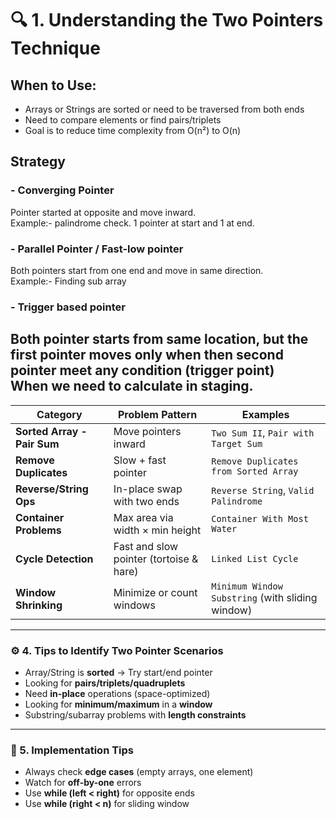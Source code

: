 # 🔍 1. Understanding the Two Pointers Technique
 ## When to Use:
- Arrays or Strings are sorted or need to be traversed from both ends
- Need to compare elements or find pairs/triplets
- Goal is to reduce time complexity from O(n²) to O(n)

## Strategy 
### - Converging Pointer
Pointer started at opposite and move inward.<br/>
Example:- palindrome check. 
1 pointer at start and 1 at end.

### - Parallel Pointer / Fast-low pointer
Both pointers start from one end and move in same direction.<br/>
Example:- Finding sub array

### - Trigger based pointer
Both pointer starts from same location, but the first pointer moves only when then second pointer meet any condition (trigger point)<br/>
When we need to calculate in staging. 
---
| Category                    | Problem Pattern                         | Examples                                         |
| --------------------------- | --------------------------------------- | ------------------------------------------------ |
| **Sorted Array - Pair Sum** | Move pointers inward                    | `Two Sum II`, `Pair with Target Sum`             |
| **Remove Duplicates**       | Slow + fast pointer                     | `Remove Duplicates from Sorted Array`            |
| **Reverse/String Ops**      | In-place swap with two ends             | `Reverse String`, `Valid Palindrome`             |
| **Container Problems**      | Max area via width × min height         | `Container With Most Water`                      |
| **Cycle Detection**         | Fast and slow pointer (tortoise & hare) | `Linked List Cycle`                              |
| **Window Shrinking**        | Minimize or count windows               | `Minimum Window Substring` (with sliding window) |
---

### ⚙️ **4. Tips to Identify Two Pointer Scenarios**

* Array/String is **sorted** → Try start/end pointer
* Looking for **pairs/triplets/quadruplets**
* Need **in-place** operations (space-optimized)
* Looking for **minimum/maximum** in a **window**
* Substring/subarray problems with **length constraints**

---

### 📌 5. Implementation Tips

* Always check **edge cases** (empty arrays, one element)
* Watch for **off-by-one** errors
* Use **while (left < right)** for opposite ends
* Use **while (right < n)** for sliding window

